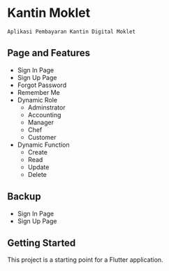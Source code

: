 # Kantin Moklet

```
Aplikasi Pembayaran Kantin Digital Moklet
```
## Page and Features
- Sign In Page
- Sign Up Page
- Forgot Password
- Remember Me
- Dynamic Role
    - Adminstrator
    - Accounting
    - Manager
    - Chef
    - Customer
- Dynamic Function
    - Create
    - Read
    - Update
    - Delete
    
## Backup
- Sign In Page
- Sign Up Page
   
## Getting Started

This project is a starting point for a Flutter application.
